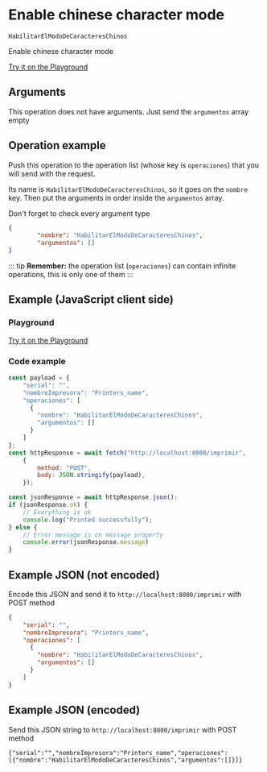 # Enable chinese character mode

`HabilitarElModoDeCaracteresChinos`

Enable chinese character mode







[Try it on the Playground](../playground.md?operacion=HabilitarElModoDeCaracteresChinos)

## Arguments
This operation does not have arguments. Just send the `argumentos` array empty

## Operation example


Push this operation to the operation list (whose key is `operaciones`) that you will send with the request.

Its name is `HabilitarElModoDeCaracteresChinos`, so it goes on the `nombre` key. Then put the arguments in order
inside the `argumentos` array.

Don't forget to check every argument type



```json
{
        "nombre": "HabilitarElModoDeCaracteresChinos",
        "argumentos": []
}
```

::: tip
**Remember:** the operation list (`operaciones`) can contain infinite operations, this is only one of them
:::

## Example (JavaScript client side)

### Playground
[Try it on the Playground](../playground.md?operacion=HabilitarElModoDeCaracteresChinos)

<Playground urlBase=".." nombreOperacion="HabilitarElModoDeCaracteresChinos" :ocultarOperacionesDisponibles="true"/>

### Code example
```js
const payload = {
    "serial": "",
    "nombreImpresora": "Printers_name",
    "operaciones": [
      {
        "nombre": "HabilitarElModoDeCaracteresChinos",
        "argumentos": []
      }
    ]
};
const httpResponse = await fetch("http://localhost:8000/imprimir",
    {
        method: "POST",
        body: JSON.stringify(payload),
    });

const jsonResponse = await httpResponse.json();
if (jsonResponse.ok) {
    // Everything is ok
    console.log("Printed successfully");
} else {
    // Error message is on message property
    console.error(jsonResponse.message)
}
```

## Example JSON (not encoded)

Encode this JSON and send it to `http://localhost:8000/imprimir` with POST method

```json
{
    "serial": "",
    "nombreImpresora": "Printers_name",
    "operaciones": [
      {
        "nombre": "HabilitarElModoDeCaracteresChinos",
        "argumentos": []
      }
    ]
}
```

## Example JSON (encoded)

Send this JSON string to `http://localhost:8000/imprimir` with POST method

```
{"serial":"","nombreImpresora":"Printers_name","operaciones":[{"nombre":"HabilitarElModoDeCaracteresChinos","argumentos":[]}]}
```
